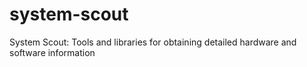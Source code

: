 # system-scout
System Scout: Tools and libraries for obtaining detailed hardware and software information
